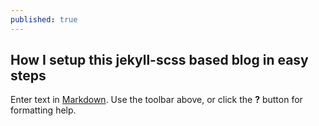 ```yaml
---
published: true
---
```

## How I setup this jekyll-scss based blog in easy steps

Enter text in [Markdown](http://daringfireball.net/projects/markdown/). Use the toolbar above, or click the **?** button for formatting help.
